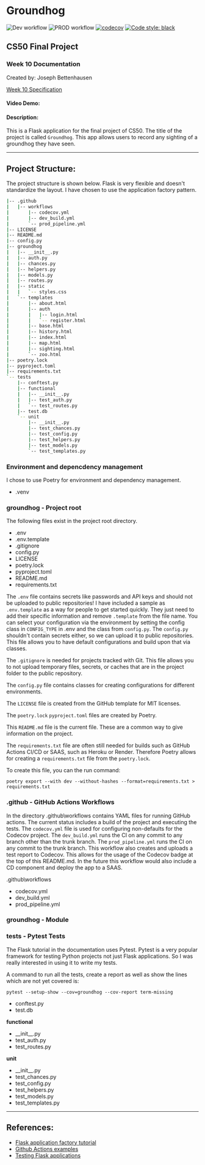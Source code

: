 # Groundhog

![Dev workflow](https://github.com/jbettenh/groundhog/actions/workflows/dev_build.yml/badge.svg)
![PROD workflow](https://github.com/jbettenh/groundhog/actions/workflows/prod_pipeline.yml/badge.svg)
[![codecov](https://codecov.io/github/jbettenh/groundhog/branch/trunk/graph/badge.svg?token=F6F4DKBV5C)](https://codecov.io/github/jbettenh/groundhog)
[![Code style: black](https://img.shields.io/badge/code%20style-black-000000.svg)](https://github.com/psf/black)

## CS50 Final Project

### Week 10 Documentation

Created by: Joseph Bettenhausen

[Week 10 Specification](https://cs50.harvard.edu/x/2022/project/)

#### Video Demo:

#### Description:

This is a Flask application for the final project of CS50. The title of the project is called `Groundhog`. This app allows users to record any sighting of a groundhog they have seen.

---

## Project Structure:

The project structure is shown below. Flask is very flexible and doesn't standardize the layout. I have chosen to use the application factory pattern.

```bash
|-- .github
|   |-- workflows
|       |-- codecov.yml
|       |-- dev_build.yml
|       `-- prod_pipeline.yml
|-- LICENSE
|-- README.md
|-- config.py
|-- groundhog
|   |-- __init__.py
|   |-- auth.py
|   |-- chances.py
|   |-- helpers.py
|   |-- models.py
|   |-- routes.py
|   |-- static
|   |   `-- styles.css
|   `-- templates
|       |-- about.html
|       |-- auth
|       |   |-- login.html
|       |   `-- register.html
|       |-- base.html
|       |-- history.html
|       |-- index.html
|       |-- map.html
|       |-- sighting.html
|       `-- zoo.html
|-- poetry.lock
|-- pyproject.toml
|-- requirements.txt
`-- tests
    |-- conftest.py
    |-- functional
    |   |-- __init__.py
    |   |-- test_auth.py
    |   `-- test_routes.py
    |-- test.db
    `-- unit
        |-- __init__.py
        |-- test_chances.py
        |-- test_config.py
        |-- test_helpers.py
        |-- test_models.py
        `-- test_templates.py
```

### Environment and depencdency management

I chose to use Poetry for environment and dependency management.

- .venv

### groundhog - Project root

The following files exist in the project root directory.

- .env
- .env.template
- .gitignore
- config.py
- LICENSE
- poetry.lock
- pyproject.toml
- README.md
- requirements.txt

The `.env` file contains secrets like passwords and API keys and should not be uploaded to public repositories! I have included a sample as `.env.template` as a way for people to get started quickly. They just need to add their specific information and remove `.template` from the file name. You can select your configuration via the environment by setting the config class in `CONFIG_TYPE` in .env and the class from `config.py`. The `config.py` shouldn't contain secrets either, so we can upload it to public repositories. This file allows you to have default configurations and build upon that via classes.

The `.gitignore` is needed for projects tracked with Git. This file allows you to not upload temporary files, secrets, or caches that are in the project folder to the public repository.

The `config.py` file contains classes for creating configurations for different environments.

The `LICENSE` file is created from the GitHub template for MIT licenses.

The `poetry.lock` `pyproject.toml` files are created by Poetry.

This `README.md` file is the current file. These are a common way to give information on the project.

The `requirements.txt` file are often still needed for builds such as GitHub Actions CI/CD or SAAS, such as Heroku or Render. Therefore Poetry allows for creating a `requirements.txt` file from the `poetry.lock`.

To create this file, you can the run command:

```
poetry export --with dev --without-hashes --format=requirements.txt > requirements.txt
```

### .github - GitHub Actions Workflows

In the directory .github\workflows contains YAML files for running GitHub actions. The current status includes a build of the project and executing the tests. The `codecov.yml` file is used for configuring non-defaults for the Codecov project. The `dev_build.yml` runs the CI on any commit to any branch other than the trunk branch. The `prod_pipeline.yml` runs the CI on any commit to the trunk branch. This workflow also creates and uploads a test report to Codecov. This allows for the usage of the Codecov badge at the top of this README.md. In the future this workflow would also include a CD component and deploy the app to a SAAS.

.github\workflows

- codecov.yml
- dev_build.yml
- prod_pipeline.yml

### groundhog - Module

### tests - Pytest Tests

The Flask tutorial in the documentation uses Pytest. Pytest is a very popular framework for testing Python projects not just Flask applications. So I was really interested in using it to write my tests.

A command to run all the tests, create a report as well as show the lines which are not yet covered is:

```
pytest --setup-show --cov=groundhog --cov-report term-missing
```

- conftest.py
- test.db

**functional**

- \_\_init\_\_.py
- test_auth.py
- test_routes.py

**unit**

- \_\_init\_\_.py
- test_chances.py
- test_config.py
- test_helpers.py
- test_models.py
- test_templates.py

---

## References:

- [Flask application factory tutorial](https://flask.palletsprojects.com/en/2.2.x/tutorial/factory/)
- [Github Actions examples](https://github.com/mgrum/flask-example-cicd/blob/main/.github/workflows/README.md)
- [Testing Flask applications](https://testdriven.io/blog/flask-pytest/)
